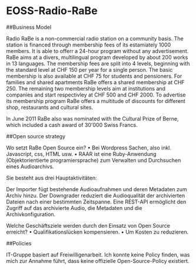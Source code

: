 # EOSS-Radio-RaBe


##Business Model 

Radio RaBe is a non-commercial radio station on a community basis. The station is financed through membership fees of its estamiately 1000 members. It is able to offerr a 24-hour program without any advertisement. 
RaBe aims at a divers, multilingual program developed by about 200 works in 13 languages. 
The membership fees are split into 4 levels, beginning with the standard level at CHF 150  per year for a single person. The basic membership is also available at CHF 75 for students and pensioners. For families and shared apartments RaBe offers a shared membership at CHF 250. 
The remaining two membership levels aim at institutions and companies and start respectivley at CHF 500  and CHF 2000. 
To advertise its membership program RaBe offers a multitude of discounts for different shop, restaurants and cultural sites. 

In June 2011 RaBe also was nominated with the Cultural Prize of Berne, which included a cash award of 30'000 Swiss Francs. 

##Open source strategy

Wo setzt RaBe Open Source ein?
	• Bei Wordpress Sachen, also inkl. Javascript, css, HTML usw.
	• RAAR ist eine Ruby-Anwendung (Objektorientierte programiersprache) zum Verwalten und Durchsuchen eines Audioarchivs.
	
Sie besteht aus drei Hauptaktivitäten:
	
Der Importer fügt bestehende Audioaufnahmen und deren Metadaten zum Archiv hinzu.
Der Downgrader reduziert die Audioqualität der archivierten Dateien nach einer bestimmten Zeitspanne.
Eine REST-API ermöglicht den Zugriff auf das archivierte Audio, die Metadaten und die Archivkonfiguration.

Welche Geschäftsziele werden durch den Einsatz von Open Source erreicht?
• Qualifikationslücken kompensieren. 
• Um Kosten zu reduzieren. 


##Policies

IT-Gruppe basiert auf Freiwilligenarbeit.
Ich konnte keine Policy finden, was mich zur Annahme führt, dass keine offizielle Open-Source-Policy existiert.

